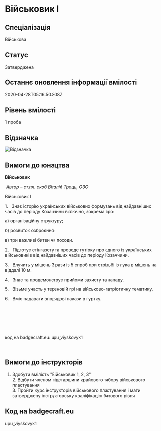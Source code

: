 # Військовик І

## Спеціалізація

Військова

## Статус

Затверджена

## Останнє оновлення інформації вмілості

2020-04-28T05:16:50.808Z

## Рівень вмілості

1 проба

## Відзначка

![Відзначка](../images/Viiskovyk_I/___________1.jpg)

## Вимоги до юнацтва

<p><b>Військовик</b><b></b></p>

<p><i>&nbsp;</i><i>Автор – ст.пл. скоб Віталій Троць, ОЗО</i></p>

<p>Військовик
I</p>

<p>1.&nbsp;&nbsp;
Знає історію українських військових формувань від
найдавніших часів до періоду Козаччини включно, зокрема про:</p>

<p>а) організаційну структуру;</p>

<p>б) розвиток озброєння;</p>

<p>в) три важливі битви чи походи.</p>

<p>2.&nbsp;&nbsp;
Підготує стінгазету та проведе гутірку про одного із
українських військовиків від найдавніших часів до періоду Козаччини. </p>

<p>3.&nbsp;&nbsp;
Влучить у мішень 3 рази із 5 спроб при стрільбі із лука в
мішень на віддалі 10 м.</p>

<p>4.&nbsp;&nbsp;
Знає та продемонструє прийоми захисту та нападу.</p>

<p>5.&nbsp;&nbsp;
Візьме участь у тереновій грі на військово-патріотичну
тематику.</p>

<p>6.&nbsp;&nbsp;
Вміє надавати впорядові накази в гуртку.</p><p><br></p><p><br></p><p><br></p><p>код на badgecraft.eu: upu_viyskovyk1<br></p>

<p><br></p>

## Вимоги до інструкторів

1. Здобути вмілість "Військовик 1, 2, 3"<br>2. Відбути членом підстаршини крайового табору військового пластування<br>3. Пройти курс інструкторів військового пластування і мати затверджену інструкторську кваліфікацію базового рівня

## Код на badgecraft.eu

upu_viyskovyk1